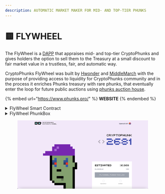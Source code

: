 ```yaml
---
description: AUTOMATIC MARKET MAKER FOR MID- AND TOP-TIER PHUNKS
---
```


# 🟨 FLYWHEEL

The FlyWheel is a [DAPP](https://www.phunks.pro/) that appraises mid- and top-tier CryptoPhunks and gives holders the option to sell them to the Treasury at a small discount to fair market value in a trustless, fair, and automatic way.

CryptoPhunks FlyWheel was built by [Hwonder](https://twitter.com/hWonderofWorld) and [MiddleMarch](https://twitter.com/dumbnamenumbers) with the purpose of providing access to liquidity for CryptoPhunks community and in the process it enriches Phunks treasury with rare phunks, that eventually enter the loop for future public auctions using [phunks auction house](auction-house/).

{% embed url="https://www.phunks.pro/" %}
**WEBSITE**
{% endembed %}

<details>

<summary>FlyWheel Smart Contract</summary>

[https://etherscan.io/address/0x86b525ab8c5c9b8852f3a1bc79376335bcd2f962](https://etherscan.io/address/0x86b525ab8c5c9b8852f3a1bc79376335bcd2f962)

</details>

<details>

<summary>FlyWheel PhunkBox</summary>

[https://notlarvalabs.com/cryptophunks/phunkbox?address=0x769a9fe72ad5dd35d7a28ca85248f5ffd17916e9](https://notlarvalabs.com/cryptophunks/phunkbox?address=0x769a9fe72ad5dd35d7a28ca85248f5ffd17916e9)

</details>

<figure><img src="../.gitbook/assets/Bildschirmfoto 2022-10-02 um 00.45.17.png" alt=""><figcaption></figcaption></figure>
